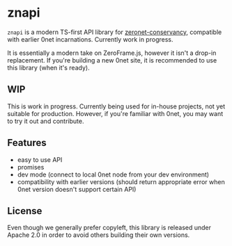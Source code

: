 # znapi

`znapi` is a modern TS-first API library for
[zeronet-conservancy](https://github.com/zeronet-conservancy/zeronet-conservancy/),
compatible with earlier 0net incarnations. Currently work in progress.

It is essentially a modern take on ZeroFrame.js, however it isn't a
drop-in replacement. If you're building a new 0net site, it is
recommended to use this library (when it's ready).

## WIP

This is work in progress. Currently being used for in-house projects,
not yet suitable for production. However, if you're familiar with
0net, you may want to try it out and contribute.

## Features

- easy to use API
- promises
- dev mode (connect to local 0net node from your dev environment)
- compatibility with earlier versions
  (should return appropriate error when 0net version doesn't support certain API)

## License

Even though we generally prefer copyleft, this library is released under Apache 2.0
in order to avoid others building their own versions.
